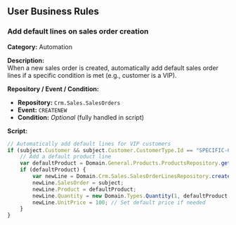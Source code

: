 ## User Business Rules

### Add default lines on sales order creation

**Category:** Automation

**Description:**  
When a new sales order is created, automatically add default sales order lines if a specific condition is met (e.g., customer is a VIP).

**Repository / Event / Condition:**  
- **Repository:** `Crm.Sales.SalesOrders`
- **Event:** `CREATENEW`
- **Condition:** *Optional* (fully handled in script)

**Script:**
```js
// Automatically add default lines for VIP customers
if (subject.Customer && subject.Customer.CustomerType.Id == "SPECIFIC-CUSTOMER-TYPE-ID-HERE") {
    // Add a default product line
    var defaultProduct = Domain.General.Products.ProductsRepository.getById("YOUR-PRODUCT-ID-HERE");
    if (defaultProduct) {
        var newLine = Domain.Crm.Sales.SalesOrderLinesRepository.createNew();
        newLine.SalesOrder = subject;
        newLine.Product = defaultProduct;
        newLine.Quantity = new Domain.Types.Quantity(1, defaultProduct.MeasurementUnit);
        newLine.UnitPrice = 100; // Set default price if needed
    }
}
```